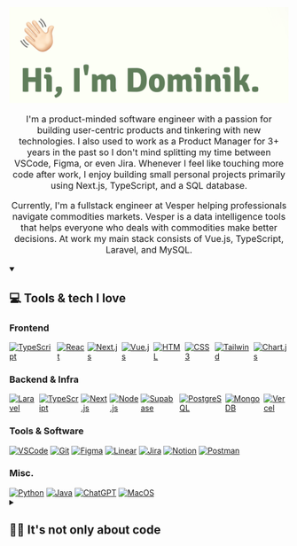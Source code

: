 <p align="center">
  <a href="https://github.com/dominikjessen"><img src="https://github.com/dominikjessen/dominikjessen/blob/main/public/CoverImage_GH.png" alt="Hi, I'm Dominik" /></a>
</p>

<p align="center" style="font-size: 16px">
  I'm a product-minded software engineer with a passion for building user-centric products and tinkering with new technologies. I also used to work as a Product Manager for 3+ years in the past so I don't mind splitting my time between VSCode, Figma, or even Jira. Whenever I feel like touching more code after work, I enjoy building small personal projects primarily using Next.js, TypeScript, and a SQL database.
</p>

<p align="center" style="font-size: 16px">
  Currently, I'm a fullstack engineer at Vesper helping professionals navigate commodities markets. Vesper is a data intelligence tools that helps everyone who deals with commodities make better decisions. At work my main stack consists of Vue.js, TypeScript, Laravel, and MySQL.
</p>

<details open>
  <summary><h2>💻 Tools & tech I love</h2></summary>
  
  <h3>Frontend</h3>
  <div style="display: flex; gap: 4px;">
    <a href="https://www.typescriptlang.org/" target="_blank"><img src="https://img.shields.io/badge/typescript-%23007ACC.svg?style=for-the-badge&logo=typescript&logoColor=white" alt="TypeScript" /></a>
    <a href="https://react.dev/" target="_blank"><img src="https://img.shields.io/badge/react-%2320232a.svg?style=for-the-badge&logo=react&logoColor=%2361DAFB" alt="React" /></a>
    <a href="https://nextjs.org/" target="_blank"><img src="https://img.shields.io/badge/Next-black?style=for-the-badge&logo=next.js&logoColor=white" alt="Next.js" /></a>
    <a href="https://vuejs.org/" target="_blank"><img src="https://img.shields.io/badge/Vue.js-4FC08D?style=for-the-badge&logo=vuedotjs&logoColor=white" alt="Vue.js" /></a>
    <a href="https://www.w3schools.com/html/" target="_blank"><img src="https://img.shields.io/badge/html5-%23E34F26.svg?style=for-the-badge&logo=html5&logoColor=white" alt="HTML" /></a>
    <a href="https://www.w3schools.com/css/" target="_blank"><img src="https://img.shields.io/badge/css3-%231572B6.svg?style=for-the-badge&logo=css3&logoColor=white" alt="CSS3" /></a>
    <a href="https://tailwindcss.com/" target="_blank"><img src="https://img.shields.io/badge/tailwindcss-%2338B2AC.svg?style=for-the-badge&logo=tailwind-css&logoColor=white" alt="Tailwind" /></a>
    <a href="https://www.chartjs.org/" target="_blank"><img src="https://img.shields.io/badge/chart.js-F5788D.svg?style=for-the-badge&logo=chart.js&logoColor=white" alt="Chart.js" /></a>
  </div>

  <h3>Backend & Infra</h3>
  <div style="display: flex; gap: 4px;">
    <a href="https://laravel.com" target="_blank"><img src="https://img.shields.io/badge/Laravel-FF2D20?style=for-the-badge&logo=laravel&logoColor=white" alt="Laravel" /></a>
    <a href="https://www.typescriptlang.org/" target="_blank"><img src="https://img.shields.io/badge/typescript-%23007ACC.svg?style=for-the-badge&logo=typescript&logoColor=white" alt="TypeScript" /></a>
    <a href="https://nextjs.org/" target="_blank"><img src="https://img.shields.io/badge/Next-black?style=for-the-badge&logo=next.js&logoColor=white" alt="Next.js" /></a>
    <a href="https://nodejs.org/" target="_blank"><img src="https://img.shields.io/badge/node.js-6DA55F?style=for-the-badge&logo=node.js&logoColor=white" alt="Node.js" /></a>
    <a href="https://supabase.com/" target="_blank"><img src="https://img.shields.io/badge/Supabase-3ECF8E?style=for-the-badge&logo=supabase&logoColor=white" alt="Supabase" /></a>
    <a href="https://www.postgresql.org/" target="_blank"><img src="https://img.shields.io/badge/postgres-%23316192.svg?style=for-the-badge&logo=postgresql&logoColor=white" alt="PostgreSQL" /></a>
    <a href="https://www.mongodb.com/" target="_blank"><img src="https://img.shields.io/badge/MongoDB-%234ea94b.svg?style=for-the-badge&logo=mongodb&logoColor=white" alt="MongoDB" /></a>
    <a href="https://vercel.com" target="_blank"><img src="https://img.shields.io/badge/vercel-%23000000.svg?style=for-the-badge&logo=vercel&logoColor=white" alt="Vercel" /></a>
  </div>
  
  <h3>Tools & Software</h3>
  <div style="display: flex; gap: 4px;">
    <a href="https://code.visualstudio.com/" target="_blank"><img src="https://img.shields.io/badge/Visual%20Studio%20Code-0078d7.svg?style=for-the-badge&logo=visual-studio-code&logoColor=white" alt="VSCode" /></a>
    <a href="https://git-scm.com/" target="_blank"><img src="https://img.shields.io/badge/git-%23F05033.svg?style=for-the-badge&logo=git&logoColor=white" alt="Git"></a>
    <a href="https://www.figma.com/" target="_blank"><img src="https://img.shields.io/badge/figma-%23F24E1E.svg?style=for-the-badge&logo=figma&logoColor=white" alt="Figma" /></a>
    <a href="https://linear.app/" target="_blank"><img src="https://img.shields.io/badge/Linear-5E6AD2?style=for-the-badge&logo=linear&logoColor=white" alt="Linear" /></a>
    <a href="https://www.atlassian.com/software/jira" target="_blank"><img src="https://img.shields.io/badge/jira-%230A0FFF.svg?style=for-the-badge&logo=jira&logoColor=white" alt="Jira" /></a>
    <a href="https://www.notion.so/" target="_blank"><img src="https://img.shields.io/badge/Notion-%23000000.svg?style=for-the-badge&logo=notion&logoColor=white" alt="Notion" /></a>
    <a href="https://www.postman.com/" target="_blank"><img src="https://img.shields.io/badge/Postman-FF6C37?style=for-the-badge&logo=postman&logoColor=white" alt="Postman"></a>
  </div>

  <h3>Misc.</h3>
  <div style="display: flex; gap: 4px;">
    <a href="https://www.python.org/" target="_blank"><img src="https://img.shields.io/badge/python-3670A0?style=for-the-badge&logo=python&logoColor=ffdd54" alt="Python"></a>
    <a href="https://en.wikipedia.org/wiki/Java_(programming_language)" target="_blank"><img src="https://img.shields.io/badge/java-%23ED8B00.svg?style=for-the-badge&logo=openjdk&logoColor=white" alt="Java"></a>
    <a href="https://chat.openai.com/" target="_blank"><img src="https://img.shields.io/badge/chatGPT-74aa9c?style=for-the-badge&logo=openai&logoColor=white" alt="ChatGPT"></a>
    <a href="https://www.apple.com/macos/ventura/" target="_blank"><img src="https://img.shields.io/badge/mac%20os-000000?style=for-the-badge&logo=macos&logoColor=F0F0F0" alt="MacOS" /></a>
  </div>
</details>

<details>
  <summary><h2>🕺🏼 It's not only about code</h2></summary>
  <h3>When I'm not coding, I am currently...</h3>
  <ul>
    <li>Watching - The Bear on Netflix</li>
    <li>Playing - Diablo 4 on PS5</li>
    <li>Listening to - Moths by Ry X</li>
    <li>Reading - Project Hail Mary by Andy Weir</li>
    <li>Sipping - 1 cup of coffee a day (or 2...)</li>
  </ul>
</details>
